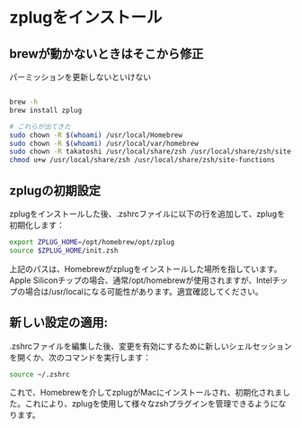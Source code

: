 # zplugをインストール

## brewが動かないときはそこから修正
パーミッションを更新しないといけない

```bash

brew -h
brew install zplug

# これらが出てきた
sudo chown -R $(whoami) /usr/local/Homebrew
sudo chown -R $(whoami) /usr/local/var/homebrew
sudo chown -R takatoshi /usr/local/share/zsh /usr/local/share/zsh/site-functions
chmod u+w /usr/local/share/zsh /usr/local/share/zsh/site-functions
```

## zplugの初期設定

zplugをインストールした後、.zshrcファイルに以下の行を追加して、zplugを初期化します：

```zsh
export ZPLUG_HOME=/opt/homebrew/opt/zplug
source $ZPLUG_HOME/init.zsh
```

上記のパスは、Homebrewがzplugをインストールした場所を指しています。
Apple Siliconチップの場合、通常/opt/homebrewが使用されますが、Intelチップの場合は/usr/localになる可能性があります。適宜確認してください。

## 新しい設定の適用:
.zshrcファイルを編集した後、変更を有効にするために新しいシェルセッションを開くか、次のコマンドを実行します：

```zsh
source ~/.zshrc
```

これで、Homebrewを介してzplugがMacにインストールされ、初期化されました。これにより、zplugを使用して様々なzshプラグインを管理できるようになります。